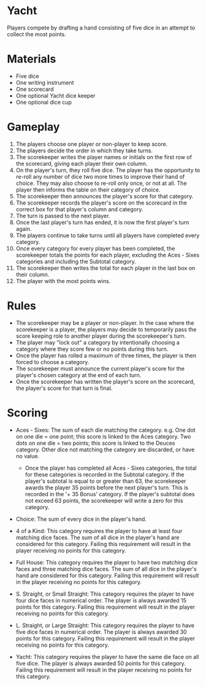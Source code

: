 # Yacht

Players compete by drafting a hand consisting of five dice in an attempt to collect the most points.

# Materials

- Five dice
- One writing instrument
- One scorecard
- One optional Yacht dice keeper
- One optional dice cup

# Gameplay

1. The players choose one player or non-player to keep score.
2. The players decide the order in which they take turns.
3. The scorekeeper writes the player names or initials on the first row of the scorecard, giving each player their own column.
4. On the player's turn, they roll five dice. The player has the opportunity to re-roll any number of dice two more times to improve their hand of choice. They may also choose to re-roll only once, or not at all. The player then informs the table on their category of choice.
5. The scorekeeper then announces the player's score for that category.
6. The scorekeeper records the player's score on the scorecard in the correct box for that player's column and category.
7. The turn is passed to the next player.
8. Once the last player's turn has ended, it is now the first player's turn again.
9. The players continue to take turns until all players have completed every category.
10. Once every category for every player has been completed, the scorekeeper totals the points for each player, excluding the Aces - Sixes categories and including the Subtotal category.
11. The scorekeeper then writes the total for each player in the last box on their column.
12. The player with the most points wins.

# Rules

- The scorekeeper may be a player or non-player. In the case where the scorekeeper is a player, the players may decide to temporarily pass the score keeping role to another player during the scorekeeper's turn.
- The player may "lock out" a category by intentionally choosing a category where they score few or no points during this turn.
- Once the player has rolled a maximum of three times, the player is then forced to choose a category.
- The scorekeeper must announce the current player's score for the player's chosen category at the end of each turn.
- Once the scorekeeper has written the player's score on the scorecard, the player's score for that turn is final.

# Scoring

- Aces - Sixes: The sum of each die matching the category.
e.g. One dot on one die = one point; this score is linked to the Aces category. Two dots on one die = two points; this score is linked to the Deuces category. Other dice not matching the category are discarded, or have no value.
	- Once the player has completed all Aces - Sixes categories, the total for these categories is recorded in the Subtotal category. If the player's subtotal is equal to or greater than 63, the scorekeeper awards the player 35 points before the next player's turn. This is recorded in the '+ 35 Bonus' category. If the player's subtotal does not exceed 63 points, the scorekeeper will write a zero for this category.

- Choice: The sum of every dice in the player's hand.

- 4 of a Kind: This category requires the player to have at least four matching dice faces. The sum of all dice in the player's hand are considered for this category. Failing this requirement will result in the player receiving no points for this category.

- Full House: This category requires the player to have two matching dice faces and three matching dice faces. The sum of all dice in the player's hand are considered for this category. Failing this requirement will result in the player receiving no points for this category.

- S. Straight, or Small Straight: This category requires the player to have four dice faces in numerical order. The player is always awarded 15 points for this category. Failing this requirement will result in the player receiving no points for this category.

- L. Straight, or Large Straight: This category requires the player to have five dice faces in numerical order. The player is always awarded 30 points for this category. Failing this requirement will result in the player receiving no points for this category.

- Yacht: This category requires the player to have the same die face on all five dice. The player is always awarded 50 points for this category. Failing this requirement will result in the player receiving no points for this category.